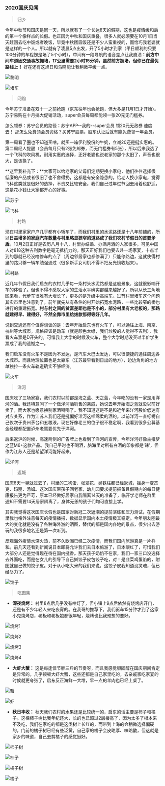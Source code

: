 ### 2020国庆见闻

> 归乡

今年中秋节和国庆是同一天，所以就有了一个长达8天的假期，这也是疫情缓和后的第一个像样点的长假。也正因为中秋和国庆重叠，很多人就必须要在10月1日当天赶回去吃中饭或者晚饭，毕竟中秋团圆饭还是不少人蛮重视的，而恰巧我老婆就是这样的一个人。所以就有了凌晨5点出发，开了5小时才到家（平日顺利的只要100分钟的车程愣是堵了5个小时），中间有一段导航的语音差点让我崩溃：**前方中间车道因交通事故拥堵，17公里需要2小时15分钟，虽然前方拥堵，但你已在最优路线上！** 好在还有这旭日和鸟鸣能让我稍微平缓一点。

![黎明](../img/gqjw-2020-1.jpg)

![堵车](../img/gqjw-2020-2.jpg)

> 网购

今年苏宁准备在双十一之前抢跑（京东往年也会抢跑，但大多是11月1日才开始）。苏宁易购在十月搞大促销活动，super会员每周都能领一张20元无门槛券。

怎么领券：苏宁会员的路径：苏宁APP--我的--super会员 领20元无敌券 速度去！ 那怎么免费领会员资格？买苏宁股票，股东认证后就有能免费领一年会员。

第一周看了圈也不知道买啥，就买一箱伊利股份的牛奶，立减20还是挺实惠的。第二周经人提醒（会员每月只有2张免邮券，而无门槛券有5张），所以后来我选了一个飞科的吹风机，耐用实惠的选择，正好老婆也说老家的那个太旧了，声音也很大，是该换了。

**这里我补充下：**大家可以给老家的父母们定期更换小家电，他们往往选择很低廉的产品或者很旧了也不舍得扔，这都是有安全隐患的。给老人换小家电，觉得飞科这类就是很好的选择，不贵又比较安全，我们自己过年过节回去用着也舒适，这是花小钱让大家都开心的好事。

![苏宁](../img/gqjw-2020-3.jpg)

![飞科](../img/gqjw-2020-6.jpg)

> 村路

现在村里家家户户几乎都有小轿车了，而我们村里的水泥路还是十八年前铺的，所以**日益增多的家庭汽车数量与村里略显狭窄的道路成了我们农村节假日的首要矛盾**。10月2日正好是农历八月十八，村里办结婚、办满月酒的人家很多，可见中国人对818这种吉利数字是毫无抵抗力的。那天正好我们也要去赴一场家宴，十点半到的那就已经没啥停车的点了（周边邻居家也都停满了）只能停路边，这就使得村里的路只够一辆车勉强通过（很多新手女司机不得不把反光镜收起来）。

![村路](../img/gqjw-2020-17.jpg)

近几年节假日我们启东的农村几乎每一条村头水泥路都是这般景象，这就很影响开车的体验了。但也不得不感叹大家的生活水平确实都越来越好了。所以从长三角地区来看，代步车很难有大增长了，更多的是升级中高端车。过节村里堵车这个问题其实市里也注意到了，前年就先从有条件的村开始拓宽水泥路，一些比较窄的桥也进行的重建拓宽。**村与村之间的贫富差距也是不小的，部分村里有大老板的，那路就建得早、建得好，不然全靠市里给拨款那得等好几年。**

说到交通还有个值得谈谈的是：去年开始启东也有火车了，可以通往上海、南京、杭州等大城市，规格应该是动车（就是颜色太绿，我们炒股的人觉得不吉利），我看火车票是D开头的。可惜我上大学的时候没火车，整个大学时期没买过半价学生票成了我的遗憾之一。

我们启东没有火车不是因为不发达，是汽车大巴太发达，可以很便捷的通往周边各大城市。而且地理位置也是太靠东（江苏最早看到日出的地方），边边角角的地方单独拉一条火车轨道确实不够经济。

![火车](../img/gqjw-2020-4.jpg)

> 洋河

国庆吃了三场家宴，我们农村以前都是海之蓝、天之蓝，今年吃的没有一家是用洋河的酒。我还特意问了一个做洋河酒销售的亲戚，她说去年开始海之蓝就没以前好卖了，而大家也愿意换别家酒喝喝了。我不知道这是不是和近年来洋河股价低迷有对应关系，作为江苏人我们还是挺偏好洋河这样绵柔的酒的。以前洋河一直标榜自己仅次于贵州茅台和五粮液，现在好像老三的位子很不稳定啊，我看到很多公募基金经理都配置泸州老窖要优先于洋河。

后来返沪的时候，高速两侧的广告牌上也看到了洋河的宣传，今年洋河好像主推梦之蓝M6+这款产品。我自己平时也不喝酒，脑海里对所有白酒的印象都是‘辣’，但作为江苏人还是希望洋河能好起来。

![洋河](../img/gqjw-2020-18.jpg)

> 返城

国庆8天一晃就过去了，村里的二狗蛋、张翠花、吴铁柱都已经返城，摇身一变杰克、玛丽、汤姆。这次国庆带孩子回老家，幼儿园要求提前报备且假期内的每日健康报告更为严苛，原本已经做好居家自我隔离14天的准备了，临开学老师在群里通知不需要14天居家隔离了，身体无恙的孩子们均可直接上学。

其实我觉得这次国庆长假也是国家对新冠二次返潮的提前演练和压力测试，在假期里我也格外注意每天的疫情播报，数据显示国内本土疫情极其稳定。今年朋友圈最大的变化就是没有了各种海外游的晒图，替代的都是国内各地的景点，很少出去游玩的我很多地名还是第一次听到。

反观海外疫情水深火热，前不久欧洲已经二次疫情，而我们国内旅游真是一片祥和。前几天还看到新闻说日本即将允许我们去日本旅游了，日本眼红了，可惜我们大部分人还是觉得现在待在国内挺香。那天孩子奶奶不在家，我们一家三口没选择去外面吃，而是在女儿的引导下自己擀饺子皮包饺子吃，对！是韭菜鸡蛋馅的，附图就自己做的饺子皮。对于从小吃大米的我们来说，这饺子皮我知道没灵魂，但已经尽力了。

![饺子](../img/gqjw-2020-5.jpg)

> 吃图集

- **深夜烧烤：** 村里8点后几乎没有啥灯了，但小镇上9点后依然有烧烤店开门，还是有不少年轻人来吃夜宵的。在我哥的推荐下，我们驱车15分钟才到了这家小鬼烧烤店，老板和老板娘都很年轻，烧烤也比我预想的要好。

![烧烤1](../img/gqjw-2020-7.jpg)

![烧烤2](../img/gqjw-2020-8.jpg)

![烧烤3](../img/gqjw-2020-9.jpg)

![烧烤4](../img/gqjw-2020-10.jpg)

- **大虾大蟹：** 这是每逢佳节胖三斤的节奏呀，而且我感觉胆固醇在国庆期间肯定是异常的。几乎顿顿大虾大蟹，这些还都是自己家里吃的，去亲戚家吃家宴的时候就更夸张了，启东反正海鲜一大堆，早一点的羊肉也已经上桌了。

![蟹](../img/gqjw-2020-11.jpg)

![虾](../img/gqjw-2020-12.jpg)

- **秋日丰收：** 秋天我们农村的水果还是比较统一的，启东的话主要是柿子和橘子。这棵柿子树比我年纪还大，长的也已超过2层楼高了，因为太多了根本来不及吃，我们在家吃的都是这类树上长红的，而带到上海的会稍微选择偏硬的。门前的橘子树已经有些泛黄，自己家的橘子会皮略厚、味略酸，但这就是家乡的味道，自己去剪橘子的感觉挺好。

![柿子树](../img/gqjw-2020-13.jpg)

![柿子](../img/gqjw-2020-14.jpg)

![橘子树](../img/gqjw-2020-15.jpg)

![橘子](../img/gqjw-2020-16.jpg)

